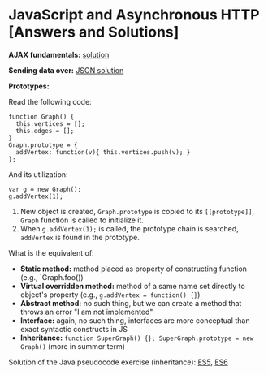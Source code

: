 # JavaScript and Asynchronous HTTP [Answers and Solutions]

**AJAX fundamentals:** [solution](labs/11-js-ajax/ajax-solution.html)

**Sending data over:** [JSON solution](labs/11-js-ajax/json-solution.html)

**Prototypes:**

Read the following code:

```
function Graph() {
  this.vertices = [];
  this.edges = [];
}
Graph.prototype = {
  addVertex: function(v){ this.vertices.push(v); }
};
```

And its utilization:

```
var g = new Graph();
g.addVertex(1);
```

1. New object is created, `Graph.prototype` is copied to its `[[prototype]]`, `Graph` function is called to initialize it.
2. When `g.addVertex(1);` is called, the prototype chain is searched, `addVertex` is found in the prototype.

What is the equivalent of:

- **Static method:** method placed as property of constructing function (e.g., `Graph.foo())
- **Virtual overridden method:** method of a same name set directly to object's property (e.g., `g.addVertex = function() {}`)
- **Abstract method:** no such thing, but we can create a method that throws an error "I am not implemented"
- **Interface:** again, no such thing, interfaces are more conceptual than exact syntactic constructs in JS
- **Inheritance:** `function SuperGraph() {}; SuperGraph.prototype = new Graph()` (more in summer term)

Solution of the Java pseudocode exercise (inheritance): [ES5](labs/11-js-ajax/inheritance.js), [ES6](labs/11-js-ajax/inheritance-es6.js)
